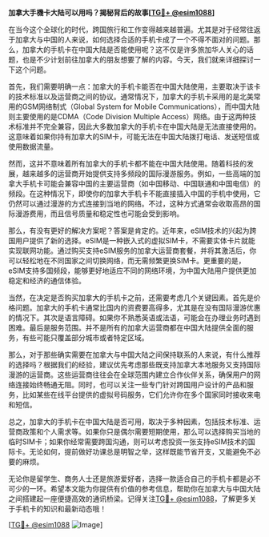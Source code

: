 **加拿大手機卡大陆可以用吗？揭秘背后的故事[[TG💪+ @esim1088](https://t.me/s/esim1088)]**

在当今这个全球化的时代，跨国旅行和工作变得越来越普遍。尤其是对于经常往返于加拿大与中国的人来说，如何选择合适的手机卡成了一个不得不面对的问题。那么，加拿大的手机卡在中国大陆是否能使用呢？这不仅是许多旅加华人关心的话题，也是不少计划前往加拿大的朋友想要了解的内容。今天，我们就来详细探讨一下这个问题。

首先，我们需要明确一点：加拿大的手机卡能否在中国大陆使用，主要取决于该卡的技术标准以及运营商之间的协议。通常情况下，加拿大的手机卡采用的是北美常用的GSM网络制式（Global System for Mobile Communications），而中国大陆则主要使用的是CDMA（Code Division Multiple Access）网络。由于这两种技术标准并不完全兼容，因此大多数加拿大的手机卡在中国大陆是无法直接使用的。这意味着如果你持有加拿大的SIM卡，可能无法在中国大陆拨打电话、发送短信或使用数据流量。

然而，这并不意味着所有加拿大的手机卡都不能在中国大陆使用。随着科技的发展，越来越多的运营商开始提供支持多频段的国际漫游服务。例如，一些高端的加拿大手机卡可能会兼容中国的主要运营商（如中国移动、中国联通和中国电信）的频段。在这种情况下，即使你的加拿大手机卡不能直接插入中国的手机中使用，它仍然可以通过漫游的方式连接到当地的网络。不过，这种方式通常会收取高昂的国际漫游费用，而且信号质量和稳定性也可能会受到影响。

那么，有没有更好的解决方案呢？答案是肯定的。近年来，eSIM技术的兴起为跨国用户提供了新的选择。eSIM是一种嵌入式的虚拟SIM卡，不需要实体卡片就能实现联网功能。通过购买支持eSIM服务的加拿大运营商套餐，并将其激活后，你可以轻松地在不同国家之间切换网络，而无需频繁更换SIM卡。更重要的是，eSIM支持多国频段，能够更好地适应不同的网络环境，为中国大陆用户提供更加稳定和经济的通信体验。

当然，在决定是否购买加拿大的手机卡之前，还需要考虑几个关键因素。首先是价格问题。加拿大的手机卡通常比国内的资费要高得多，尤其是在没有国际漫游优惠的情况下。其次是语言障碍。如果你不熟悉英语或法语，可能会在办理业务时遇到困难。最后是服务范围。并不是所有的加拿大运营商都在中国大陆提供全面的服务，有些可能只覆盖部分城市或者特定区域。

那么，对于那些确实需要在加拿大与中国大陆之间保持联系的人来说，有什么推荐的选择吗？根据我们的经验，建议优先考虑那些既支持加拿大本地服务又支持国际漫游的运营商。这些运营商往往会在全球范围内建立合作伙伴关系，确保用户的网络连接始终畅通无阻。同时，也可以关注一些专门针对跨国用户设计的产品和服务，比如某些在线平台提供的虚拟号码服务，它们允许你在多个国家同时接收来电和短信。

总之，加拿大的手机卡在中国大陆是否可用，取决于多种因素，包括技术标准、运营商政策和个人需求等。如果你只是偶尔需要短期使用，那么可以选择购买当地的临时SIM卡；如果你经常需要跨国沟通，则可以考虑投资一张支持eSIM技术的国际卡。无论如何，提前做好功课总是明智之举，这样既能节省开支，又能避免不必要的麻烦。

无论你是留学生、商务人士还是旅游爱好者，选择一款适合自己的手机卡都是必不可少的一环。希望本文能为你提供有价值的参考信息，帮助你在加拿大与中国大陆之间搭建起一座便捷高效的通讯桥梁。记得关注[TG💪+ @esim1088](https://t.me/s/esim1088)，了解更多关于手机卡的知识和最新动态哦！

[[TG💪+ @esim1088](https://t.me/s/esim1088) ![Image](https://i.postimg.cc/4NQfJmqS/Snipaste-2025-05-13-00-14-12.png)]